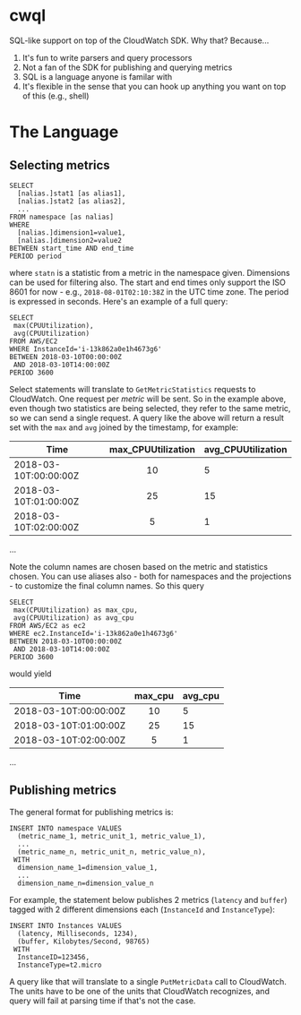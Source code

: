 # cwql

SQL-like support on top of the CloudWatch SDK. Why that? Because...

1. It's fun to write parsers and query processors
2. Not a fan of the SDK for publishing and querying metrics
3. SQL is a language anyone is familar with
4. It's flexible in the sense that you can hook up anything you want on top of this (e.g., shell)

# The Language

## Selecting metrics

```
SELECT
  [nalias.]stat1 [as alias1],
  [nalias.]stat2 [as alias2],
  ...
FROM namespace [as nalias]
WHERE
  [nalias.]dimension1=value1,
  [nalias.]dimension2=value2
BETWEEN start_time AND end_time
PERIOD period
```

where `statn` is a statistic from a metric in the namespace given. Dimensions can be used for filtering also. The start and end times only support the ISO 8601 for now - e.g., `2018-08-01T02:10:38Z` in the UTC time zone. The period is expressed in seconds. Here's an example of a full query:

```
SELECT
 max(CPUUtilization),
 avg(CPUUtilization)
FROM AWS/EC2
WHERE InstanceId='i-13k862a0e1h4673g6'
BETWEEN 2018-03-10T00:00:00Z
 AND 2018-03-10T14:00:00Z
PERIOD 3600
```

Select statements will translate to `GetMetricStatistics` requests to CloudWatch. One request per *metric* will be sent. So in the example above, even though two statistics are being selected, they refer to the same metric, so we can send a single request. A query like the above will return a result set with the `max` and `avg` joined by the timestamp, for example:

| Time | max_CPUUtilization   |      avg_CPUUtilization |
|----------|:-------------:|----------|
| 2018-03-10T:00:00:00Z |  10 | 5 |
| 2018-03-10T:01:00:00Z |  25 | 15 |
| 2018-03-10T:02:00:00Z |  5 | 1 |
...

Note the column names are chosen based on the metric and statistics chosen. You can use aliases also - both for namespaces and the projections - to customize the final column names. So this query

```
SELECT
 max(CPUUtilization) as max_cpu,
 avg(CPUUtilization) as avg_cpu
FROM AWS/EC2 as ec2
WHERE ec2.InstanceId='i-13k862a0e1h4673g6'
BETWEEN 2018-03-10T00:00:00Z
 AND 2018-03-10T14:00:00Z
PERIOD 3600
```
would yield

| Time | max_cpu   |      avg_cpu |
|----------|:-------------:|----------|
| 2018-03-10T:00:00:00Z |  10 | 5 |
| 2018-03-10T:01:00:00Z |  25 | 15 |
| 2018-03-10T:02:00:00Z |  5 | 1 |
...

## Publishing metrics

The general format for publishing metrics is:

```
INSERT INTO namespace VALUES
  (metric_name_1, metric_unit_1, metric_value_1),
  ...
  (metric_name_n, metric_unit_n, metric_value_n),
 WITH
  dimension_name_1=dimension_value_1,
  ...
  dimension_name_n=dimension_value_n
```

For example, the statement below publishes 2 metrics (`latency` and `buffer`) tagged with 2 different dimensions each (`InstanceId` and `InstanceType`):

```
INSERT INTO Instances VALUES
  (latency, Milliseconds, 1234),
  (buffer, Kilobytes/Second, 98765)
 WITH
  InstanceID=123456,
  InstanceType=t2.micro
```

A query like that will translate to a single `PutMetricData` call to CloudWatch. The units have to be one of the units that CloudWatch recognizes, and query will fail at parsing time if that's not the case.
